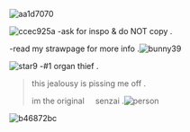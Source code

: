 ![aa1d7070](https://github.com/user-attachments/assets/a60fede3-3b7f-4dd5-9b42-4d9d8d114790)

![ccec925a](https://github.com/user-attachments/assets/75e19421-181b-4bf9-a8b5-f191347593e0)
-ask for inspo & do NOT copy .

-read my strawpage for more info .![bunny39](https://github.com/user-attachments/assets/3d7cf762-ab77-4279-8b7a-df23fc738452)

![star9](https://github.com/user-attachments/assets/a903d3b5-bebb-4889-a2c7-6ae95c233889)
-#1 organ thief .

>this jealousy is pissing me off .
>
>im the original ‎ ‎ ‎ ‎ senzai .![person](https://github.com/user-attachments/assets/f4123fbb-64af-4710-9202-d860d24a7666)

![b46872bc](https://github.com/user-attachments/assets/8ca8bf5f-ee7b-4363-be40-dfeae5b1e338)


